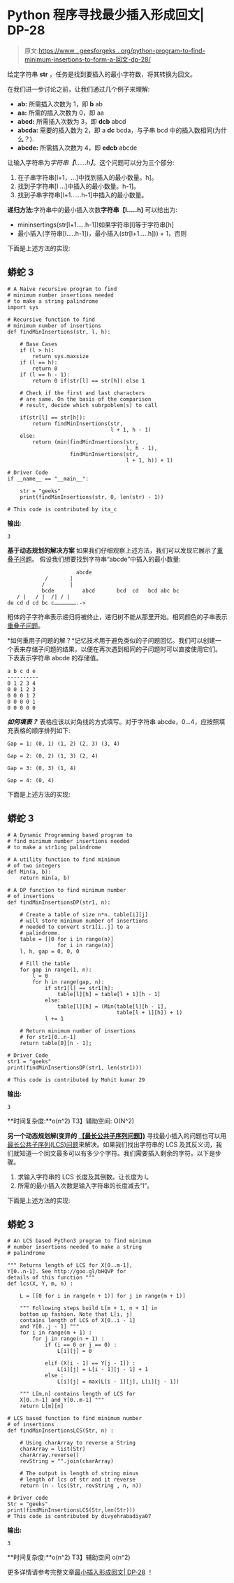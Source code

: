 # Python 程序寻找最少插入形成回文| DP-28

> 原文:[https://www . geesforgeks . org/python-program-to-find-minimum-insertions-to-form-a-回文-dp-28/](https://www.geeksforgeeks.org/python-program-to-find-minimum-insertions-to-form-a-palindrome-dp-28/)

给定字符串 **str** ，任务是找到要插入的最小字符数，将其转换为回文。

在我们进一步讨论之前，让我们通过几个例子来理解:

*   **ab:** 所需插入次数为 1，即 **b** ab
*   **aa:** 所需的插入次数为 0，即 aa
*   **abcd:** 所需插入次数为 3，即 **dcb** abcd
*   **abcda:** 需要的插入数为 2，即 a **dc** bcda，与子串 bcd 中的插入数相同(为什么？).
*   **abcde:** 所需插入次数为 4，即 **edcb** abcde

让输入字符串为*字符串【l……h】*。这个问题可以分为三个部分:

1.  在子串字符串[l+1，…]中找到插入的最小数量。h]。
2.  找到子字符串[l …]中插入的最小数量。h-1]。
3.  找到子串字符串[l+1……h-1]中插入的最小数量。

**递归方法**:字符串中的最小插入次数**字符串【l…..h]** 可以给出为:

*   mininsertings(str[l+1…..h-1])如果字符串[l]等于字符串[h]
*   最小插入(字符串[l…..h-1])，最小插入(str[l+1…..h])) + 1，否则

下面是上述方法的实现:

## 蟒蛇 3

```
# A Naive recursive program to find 
# minimum number insertions needed 
# to make a string palindrome
import sys

# Recursive function to find 
# minimum number of insertions
def findMinInsertions(str, l, h):

    # Base Cases
    if (l > h):
        return sys.maxsize
    if (l == h):
        return 0
    if (l == h - 1):
        return 0 if(str[l] == str[h]) else 1

    # Check if the first and last characters 
    # are same. On the basis of the comparison 
    # result, decide which subrpoblem(s) to call

    if(str[l] == str[h]):
        return findMinInsertions(str, 
                                 l + 1, h - 1)
    else:
        return (min(findMinInsertions(str, 
                                      l, h - 1),
                    findMinInsertions(str, 
                                      l + 1, h)) + 1)

# Driver Code
if __name__ == "__main__":

    str = "geeks"
    print(findMinInsertions(str, 0, len(str) - 1))

# This code is contributed by ita_c
```

**输出:**

```
3
```

**基于动态规划的解决方案**
如果我们仔细观察上述方法，我们可以发现它展示了[重叠子问题](https://www.geeksforgeeks.org/dynamic-programming-set-1/)。
假设我们想要找到字符串“abcde”中插入的最小数量:

```
                      abcde
            /       |      
           /        |        
           bcde         abcd       bcd  cd   bcd abc bc
   / |   / |  /| / | 
de cd d cd bc c………………….->
```

粗体的子字符串表示递归将被终止，递归树不能从那里开始。相同颜色的子串表示[重叠子问题](https://www.geeksforgeeks.org/dynamic-programming-set-1/)。

*如何重用子问题的解？*记忆技术用于避免类似的子问题回忆。我们可以创建一个表来存储子问题的结果，以便在再次遇到相同的子问题时可以直接使用它们。
下表表示字符串 abcde 的存储值。

```
a b c d e
----------
0 1 2 3 4
0 0 1 2 3 
0 0 0 1 2 
0 0 0 0 1 
0 0 0 0 0
```

***如何填表？***
表格应该以对角线的方式填写。对于字符串 abcde，0…4，应按照填充表格的顺序排列如下:

```
Gap = 1: (0, 1) (1, 2) (2, 3) (3, 4)

Gap = 2: (0, 2) (1, 3) (2, 4)

Gap = 3: (0, 3) (1, 4)

Gap = 4: (0, 4)
```

下面是上述方法的实现:

## 蟒蛇 3

```
# A Dynamic Programming based program to 
# find minimum number insertions needed 
# to make a str1ing palindrome

# A utility function to find minimum 
# of two integers
def Min(a, b):
    return min(a, b)

# A DP function to find minimum number
# of insertions
def findMinInsertionsDP(str1, n):

    # Create a table of size n*n. table[i][j]
    # will store minimum number of insertions 
    # needed to convert str1[i..j] to a 
    # palindrome.
    table = [[0 for i in range(n)] 
                for i in range(n)]
    l, h, gap = 0, 0, 0

    # Fill the table
    for gap in range(1, n):
        l = 0
        for h in range(gap, n):
            if str1[l] == str1[h]:
                table[l][h] = table[l + 1][h - 1]
            else:
                table[l][h] = (Min(table[l][h - 1], 
                                   table[l + 1][h]) + 1)
            l += 1

    # Return minimum number of insertions 
    # for str1[0..n-1]
    return table[0][n - 1];

# Driver Code
str1 = "geeks"
print(findMinInsertionsDP(str1, len(str1)))

# This code is contributed by Mohit kumar 29
```

**输出:**

```
3
```

**时间复杂度:**o(n^2)
T3】辅助空间: O(N^2)

**另一个动态规划解(变异的** [**【最长公共子序列问题】)**](https://www.geeksforgeeks.org/dynamic-programming-set-4-longest-common-subsequence/)
寻找最小插入的问题也可以用[最长公共子序列(LCS)问题](https://www.geeksforgeeks.org/longest-common-subsequence-dp-4/)来解决。如果我们找出字符串的 LCS 及其反义词，我们就知道一个回文最多可以有多少个字符。我们需要插入剩余的字符。以下是步骤。

1.  求输入字符串的 LCS 长度及其倒数。让长度为 l。
2.  所需的最小插入次数是输入字符串的长度减去“l”。

下面是上述方法的实现:

## 蟒蛇 3

```
# An LCS based Python3 program to find minimum 
# number insertions needed to make a string 
# palindrome 

""" Returns length of LCS for X[0..m-1], 
Y[0..n-1]. See http://goo.gl/bHQVP for 
details of this function """
def lcs(X, Y, m, n) : 

    L = [[0 for i in range(n + 1)] for j in range(m + 1)] 

    """ Following steps build L[m + 1, n + 1] in 
    bottom up fashion. Note that L[i, j] 
    contains length of LCS of X[0..i - 1] 
    and Y[0..j - 1] """
    for i in range(m + 1) :     
        for j in range(n + 1) :       
            if (i == 0 or j == 0) : 
                L[i][j] = 0

            elif (X[i - 1] == Y[j - 1]) :
                L[i][j] = L[i - 1][j - 1] + 1 
            else :
                L[i][j] = max(L[i - 1][j], L[i][j - 1]) 

    """ L[m,n] contains length of LCS for 
    X[0..n-1] and Y[0..m-1] """
    return L[m][n]

# LCS based function to find minimum number 
# of insertions 
def findMinInsertionsLCS(Str, n) : 

    # Using charArray to reverse a String 
    charArray = list(Str)
    charArray.reverse() 
    revString = "".join(charArray)

    # The output is length of string minus 
    # length of lcs of str and it reverse 
    return (n - lcs(Str, revString , n, n))

# Driver code  
Str = "geeks" 
print(findMinInsertionsLCS(Str,len(Str))) 
# This code is contributed by divyehrabadiya07
```

**输出:**

```
3
```

**时间复杂度:**o(n^2)
T3】辅助空间 o(n^2)

更多详情请参考完整文章[最小插入形成回文| DP-28](https://www.geeksforgeeks.org/minimum-insertions-to-form-a-palindrome-dp-28/) ！
